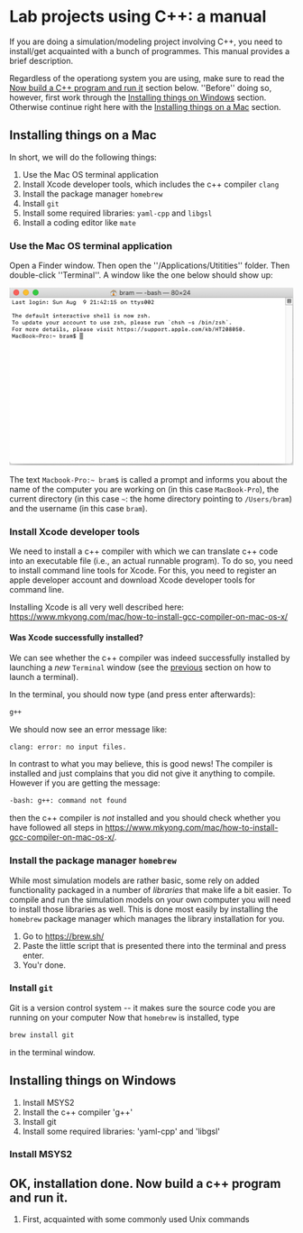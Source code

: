 # Lab projects using C++: a manual  

If you are doing a simulation/modeling project involving C++, you need to install/get acquainted with a bunch of programmes. This manual provides a brief description. 

Regardless of the operationg system you are using, make sure to read the [Now build a C++ program and run it](#RunC++) section below. ''Before'' doing so, however, first work through the [Installing things on Windows](#Windows) section. Otherwise continue right here with the [Installing things on a Mac](#Mac) section.

## <a name="Mac"></a>Installing things on a Mac
In short, we will do the following things:  
1. Use the Mac OS terminal application  
2. Install Xcode developer tools, which includes the c++ compiler ``clang``  
3. Install the package manager ``homebrew``  
4. Install ``git``  
5. Install some required libraries: ``yaml-cpp`` and ``libgsl``  
6. Install a coding editor like ``mate``  


### <a name="OSXTerminal"></a>Use the Mac OS terminal application
Open a Finder window. Then open the ''/Applications/Utitities'' folder. Then double-click ''Terminal''. A window like the one below should show up:  

![Figure of terminal window](https://raw.githubusercontent.com/bramkuijper/bramkuijper.github.io/master/devguide/img/terminal_screenshot.png) 

The text ``Macbook-Pro:~ bram$`` is called a prompt and informs you about the name of the computer you are working on (in this case ``MacBook-Pro``), the current directory (in this case ``~``: the home directory pointing to ``/Users/bram``) and the username (in this case ``bram``).

### Install Xcode developer tools
We need to install a c++ compiler with which we can translate c++ code into an executable file (i.e., an actual runnable program). To do so, you need to install command line tools for Xcode. For this, you need to register an apple developer account and download Xcode developer tools for command line. 

Installing Xcode is all very well described here:  
<https://www.mkyong.com/mac/how-to-install-gcc-compiler-on-mac-os-x/>

#### Was Xcode successfully installed?
We can see whether the c++ compiler was indeed successfully installed by launching a *new* ``Terminal`` window (see the [previous](#OSXTerminal) section on how to launch a terminal).

In the terminal, you should now type (and press enter afterwards):
```bash
g++
```
We should now see an error message like:
```bash
clang: error: no input files. 
```
In contrast to what you may believe, this is good news! The compiler is installed and just complains that you did not give it anything to compile.
However if you are getting the message:
```bash
-bash: g++: command not found
```
then the c++ compiler is *not* installed and you should check whether you have followed all steps in <https://www.mkyong.com/mac/how-to-install-gcc-compiler-on-mac-os-x/>.

### Install the package manager ``homebrew``
While most simulation models are rather basic, some rely on added functionality packaged in a number of  *libraries* that make life a bit easier. To compile and run the simulation models on your own computer you will need to install those libraries as well. This is done most easily by installing the ``homebrew`` package manager which manages the library installation for you.

1. Go to <https://brew.sh/>
2. Paste the little script that is presented there into the terminal and press enter.
3. You'r done. 

### Install ``git``
Git is a version control system -- it makes sure the source code you are running on your computer
Now that ``homebrew`` is installed, type
```bash
brew install git
```
in the terminal window. 

## <a name="Windows"></a>Installing things on Windows
1. Install MSYS2
2. Install the c++ compiler 'g++'
3. Install git
4. Install some required libraries: 'yaml-cpp' and 'libgsl'

### Install MSYS2



## <a name="Windows"></a>OK, installation done. Now build a c++ program and run it.
1. First, acquainted with some commonly used Unix commands



